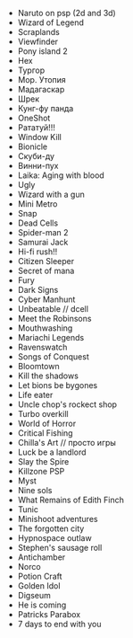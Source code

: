 - Naruto on psp (2d and 3d)
- Wizard of Legend
- Scraplands
- Viewfinder
- Pony island 2
- Hex
- Тургор
- Мор. Утопия
- Мадагаскар
- Шрек
- Кунг-фу панда
- OneShot
- Рататуй!!!
- Window Kill
- Bionicle
- Скуби-ду
- Винни-пух
- Laika: Aging with blood
- Ugly
- Wizard with a gun
- Mini Metro
- Snap
- Dead Cells
- Spider-man 2
- Samurai Jack
- Hi-fi rush!!
- Citizen Sleeper
- Secret of mana
- Fury
- Dark Signs
- Cyber Manhunt
- Unbeatable // dcell
- Meet the Robinsons
- Mouthwashing
- Mariachi Legends
- Ravenswatch
- Songs of Conquest
- Bloomtown
- Kill the shadows
- Let bions be bygones
- Life eater
- Uncle chop's rockect shop
- Turbo overkill
- World of Horror
- Critical Fishing
- Chilla's Art // просто игры
- Luck be a landlord
- Slay the Spire
- Killzone PSP
- Myst
- Nine sols
- What Remains of Edith Finch
- Tunic
- Minishoot adventures
- The forgotten city
- Hypnospaсe outlaw
- Stephen's sausage roll
- Antichamber
- Norco
- Potion Craft
- Golden Idol
- Digseum
- He is coming
- Patricks Parabox
- 7 days to end with you